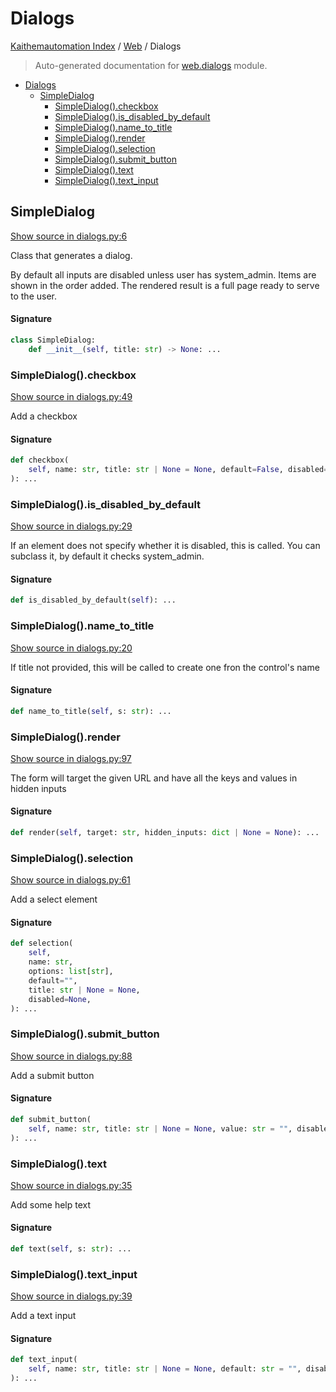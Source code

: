 # Dialogs

[Kaithemautomation Index](../README.md#kaithemautomation-index) / [Web](./index.md#web) / Dialogs

> Auto-generated documentation for [web.dialogs](../../../../api/web/dialogs.py) module.

- [Dialogs](#dialogs)
  - [SimpleDialog](#simpledialog)
    - [SimpleDialog().checkbox](#simpledialog()checkbox)
    - [SimpleDialog().is_disabled_by_default](#simpledialog()is_disabled_by_default)
    - [SimpleDialog().name_to_title](#simpledialog()name_to_title)
    - [SimpleDialog().render](#simpledialog()render)
    - [SimpleDialog().selection](#simpledialog()selection)
    - [SimpleDialog().submit_button](#simpledialog()submit_button)
    - [SimpleDialog().text](#simpledialog()text)
    - [SimpleDialog().text_input](#simpledialog()text_input)

## SimpleDialog

[Show source in dialogs.py:6](../../../../api/web/dialogs.py#L6)

Class that generates a dialog.

By default all inputs are disabled unless user has system_admin.
Items are shown in the order added. The rendered result is a full page ready
to serve to the user.

#### Signature

```python
class SimpleDialog:
    def __init__(self, title: str) -> None: ...
```

### SimpleDialog().checkbox

[Show source in dialogs.py:49](../../../../api/web/dialogs.py#L49)

Add a checkbox

#### Signature

```python
def checkbox(
    self, name: str, title: str | None = None, default=False, disabled=None
): ...
```

### SimpleDialog().is_disabled_by_default

[Show source in dialogs.py:29](../../../../api/web/dialogs.py#L29)

If an element does not specify whether it is disabled, this is called.
You can subclass it, by default it checks system_admin.

#### Signature

```python
def is_disabled_by_default(self): ...
```

### SimpleDialog().name_to_title

[Show source in dialogs.py:20](../../../../api/web/dialogs.py#L20)

If title not provided, this will be
called to create one fron the control's name

#### Signature

```python
def name_to_title(self, s: str): ...
```

### SimpleDialog().render

[Show source in dialogs.py:97](../../../../api/web/dialogs.py#L97)

The form will target the given URL and have all the keys and values in hidden inputs

#### Signature

```python
def render(self, target: str, hidden_inputs: dict | None = None): ...
```

### SimpleDialog().selection

[Show source in dialogs.py:61](../../../../api/web/dialogs.py#L61)

Add a select element

#### Signature

```python
def selection(
    self,
    name: str,
    options: list[str],
    default="",
    title: str | None = None,
    disabled=None,
): ...
```

### SimpleDialog().submit_button

[Show source in dialogs.py:88](../../../../api/web/dialogs.py#L88)

Add a submit button

#### Signature

```python
def submit_button(
    self, name: str, title: str | None = None, value: str = "", disabled=None
): ...
```

### SimpleDialog().text

[Show source in dialogs.py:35](../../../../api/web/dialogs.py#L35)

Add some help text

#### Signature

```python
def text(self, s: str): ...
```

### SimpleDialog().text_input

[Show source in dialogs.py:39](../../../../api/web/dialogs.py#L39)

Add a text input

#### Signature

```python
def text_input(
    self, name: str, title: str | None = None, default: str = "", disabled=None
): ...
```